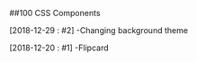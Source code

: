 ##100 CSS Components

[2018-12-29 : #2]
	-Changing background theme
	
[2018-12-20 : #1]
	-Flipcard 

